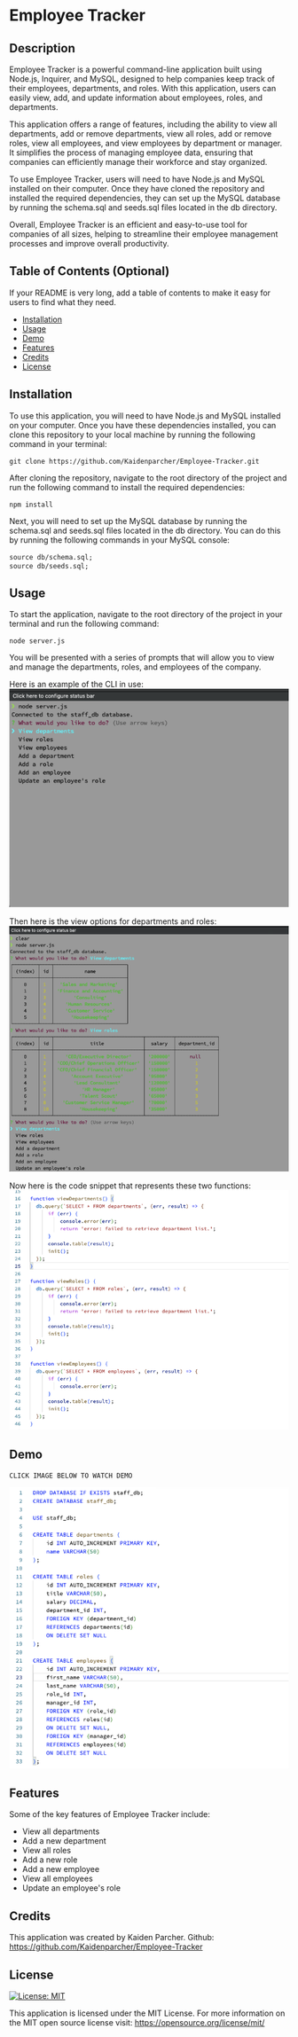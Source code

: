 # Employee Tracker

## Description 

Employee Tracker is a powerful command-line application built using Node.js, Inquirer, and MySQL, designed to help companies keep track of their employees, departments, and roles. With this application, users can easily view, add, and update information about employees, roles, and departments. 

This application offers a range of features, including the ability to view all departments, add or remove departments, view all roles, add or remove roles, view all employees, and view employees by department or manager. It simplifies the process of managing employee data, ensuring that companies can efficiently manage their workforce and stay organized.

To use Employee Tracker, users will need to have Node.js and MySQL installed on their computer. Once they have cloned the repository and installed the required dependencies, they can set up the MySQL database by running the schema.sql and seeds.sql files located in the db directory. 

Overall, Employee Tracker is an efficient and easy-to-use tool for companies of all sizes, helping to streamline their employee management processes and improve overall productivity.


## Table of Contents (Optional)

If your README is very long, add a table of contents to make it easy for users to find what they need.

* [Installation](#installation)
* [Usage](#usage)
* [Demo](#demo)
* [Features](#features)
* [Credits](#credits)
* [License](#license)


## Installation

To use this application, you will need to have Node.js and MySQL installed on your computer. Once you have these dependencies installed, you can clone this repository to your local machine by running the following command in your terminal:

    git clone https://github.com/Kaidenparcher/Employee-Tracker.git

After cloning the repository, navigate to the root directory of the project and run the following command to install the required dependencies:

    npm install

Next, you will need to set up the MySQL database by running the schema.sql and seeds.sql files located in the db directory. You can do this by running the following commands in your MySQL console:

    source db/schema.sql;
    source db/seeds.sql;


## Usage 

To start the application, navigate to the root directory of the project in your terminal and run the following command:

    node server.js

You will be presented with a series of prompts that will allow you to view and manage the departments, roles, and employees of the company.

Here is an example of the CLI in use:
![opening CLI with inquirer options](./images/CLIstart.png)


Then here is the view options for departments and roles:
![showing departments and roles](./images/CLI2.png)

Now here is the code snippet that represents these two functions:
![code snippet showing departments and roles](./images/code-snippet%201.png)


## Demo

    CLICK IMAGE BELOW TO WATCH DEMO 

[![Watch the video](./images/thumbnail.png)](https://www.youtube.com/watch?v=UYURwb9ZT6M)


## Features

Some of the key features of Employee Tracker include:

* View all departments
* Add a new department
* View all roles
* Add a new role
* Add a new employee
* View all employees
* Update an employee's role

## Credits

This application was created by Kaiden Parcher.
Github: https://github.com/Kaidenparcher/Employee-Tracker


## License

[![License: MIT](https://img.shields.io/badge/License-MIT-yellow.svg)](https://opensource.org/licenses/MIT)

This application is licensed under the MIT License. For more information on the MIT open source license visit: https://opensource.org/license/mit/
